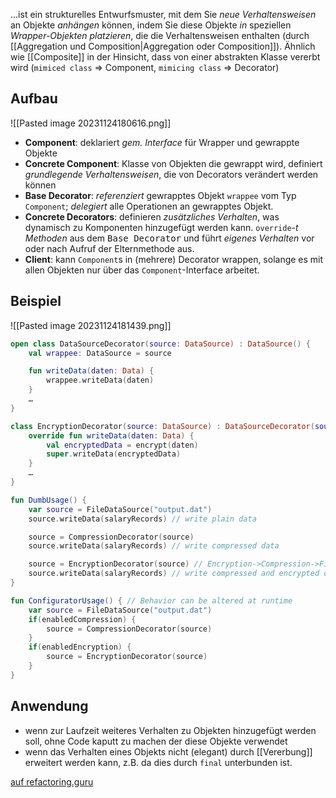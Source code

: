 ...ist ein strukturelles Entwurfsmuster, mit dem Sie *neue Verhaltensweisen* an Objekte *anhängen* können, indem Sie diese Objekte *in* speziellen *Wrapper-Objekten platzieren*, die die Verhaltensweisen enthalten (durch [[Aggregation und Composition|Aggregation oder Composition]]).
Ähnlich wie [[Composite]] in der Hinsicht, dass von einer abstrakten Klasse vererbt wird 
(`mimiced class` => Component, `mimicing class` => Decorator)

## Aufbau 
![[Pasted image 20231124180616.png]]
- **Component**: deklariert _gem. Interface_ für Wrapper und gewrappte Objekte
- **Concrete Component**: Klasse von Objekten die gewrappt wird, definiert _grundlegende Verhaltensweisen_, die von Decorators verändert werden können
- **Base Decorator**: _referenziert_ gewrapptes Objekt `wrappee` vom Typ `Component`; _delegiert_ alle Operationen an gewrapptes Objekt.
- **Concrete Decorators**: definieren _zusätzliches Verhalten_, was dynamisch zu Komponenten hinzugefügt werden kann. `override`_-t Methoden_ aus dem <tt>Base Decorator</tt> und führt _eigenes Verhalten_ vor oder nach Aufruf der Elternmethode aus.
- **Client**: kann `Component`s in (mehrere) Decorator wrappen, solange es mit allen Objekten nur über das `Component`-Interface arbeitet.

## Beispiel
![[Pasted image 20231124181439.png]]
```kotlin
open class DataSourceDecorator(source: DataSource) : DataSource() {
	val wrappee: DataSource = source

	fun writeData(daten: Data) {
		wrappee.writeData(daten)
	}
	…
}

class EncryptionDecorator(source: DataSource) : DataSourceDecorator(source) {
	override fun writeData(daten: Data) {
		val encryptedData = encrypt(daten)
		super.writeData(encryptedData)
	}
	…
}

fun DumbUsage() {
	var source = FileDataSource("output.dat")
	source.writeData(salaryRecords) // write plain data

	source = CompressionDecorator(source)
	source.writeData(salaryRecords) // write compressed data

	source = EncryptionDecorator(source) // Encryption->Compression->FileDataSrc
	source.writeData(salaryRecords) // write compressed and encrypted data
}

fun ConfiguratorUsage() { // Behavior can be altered at runtime
	var source = FileDataSource("output.dat")
	if(enabledCompression) {
		source = CompressionDecorator(source)
	}
	if(enabledEncryption) {
		source = EncryptionDecorator(source)
	}
}
```

## Anwendung
- wenn zur Laufzeit weiteres Verhalten zu Objekten hinzugefügt werden soll, ohne Code kaputt zu machen der diese Objekte verwendet
- wenn das Verhalten eines Objekts nicht (elegant) durch [[Vererbung]] erweitert werden kann,
  z.B. da dies durch `final` unterbunden ist.

[auf refactoring.guru](https://refactoring.guru/design-patterns/decorator)